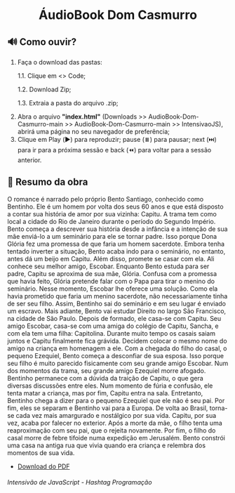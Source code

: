 <h1 align="center"> ÁudioBook Dom Casmurro</h1>

## 🔊 Como ouvir?
1. Faça o download das pastas:
   <p>
   1.1. Clique em <> Code;
   <p>
   1.2. Download Zip;
   <p>
   1.3. Extraia a pasta do arquivo .zip;
2. Abra o arquivo **"index.html"** (Downloads >> AudioBook-Dom-Casmurro-main >> AudioBook-Dom-Casmurro-main >> IntensivaoJS), abrirá uma página no seu navegador de preferência;
3. Clique em Play (▶️) para reproduzir; pause (⏸️) para pausar; next (⏭️) para ir para a próxima sessão e back (⏪) para voltar para a sessão anterior.

## 📖 Resumo da obra
O romance é narrado pelo próprio Bento Santiago, conhecido como Bentinho. Ele é um homem por volta dos seus 60 anos e que está disposto a contar sua história de amor por sua vizinha: Capitu. A trama tem como local a cidade do Rio de Janeiro durante o período do Segundo Império. Bento começa a descrever sua história desde a infância e a intenção de sua mãe enviá-lo a um seminário para ele se tornar padre. Isso porque Dona Glória fez uma promessa de que faria um homem sacerdote. Embora tenha tentado inverter a situação, Bento acaba indo para o seminário, no entanto, antes dá um beijo em Capitu. Além disso, promete se casar com ela. Ali conhece seu melhor amigo, Escobar. Enquanto Bento estuda para ser padre, Capitu se aproxima de sua mãe, Glória. Confusa com a promessa que havia feito, Glória pretende falar com o Papa para tirar o menino do seminário. Nesse momento, Escobar lhe oferece uma solução. Como ela havia prometido que faria um menino sacerdote, não necessariamente tinha de ser seu filho. Assim, Bentinho sai do seminário e em seu lugar é enviado um escravo. Mais adiante, Bento vai estudar Direito no largo São Francisco, na cidade de São Paulo. Depois de formado, ele casa-se com Capitu. Seu amigo Escobar, casa-se com uma amiga do colégio de Capitu, Sancha, e com ela tem uma filha: Capitolina. Durante muito tempo os casais saiam juntos e Capitu finalmente fica grávida. Decidem colocar o mesmo nome do amigo na criança em homenagem a ele. Com a chegada do filho do casal, o pequeno Ezequiel, Bento começa a desconfiar de sua esposa. Isso porque seu filho é muito parecido fisicamente com seu grande amigo Escobar. Num dos momentos da trama, seu grande amigo Ezequiel morre afogado. Bentinho permanece com a dúvida da traição de Capitu, o que gera diversas discussões entre eles. Num momento de fúria e confusão, ele tenta matar a criança, mas por fim, Capitu entra na sala. Entretanto, Bentinho chega a dizer para o pequeno Ezequiel que ele não é seu pai. Por fim, eles se separam e Bentinho vai para a Europa. De volta ao Brasil, torna-se cada vez mais amargurado e nostálgico por sua vida. Capitu, por sua vez, acaba por falecer no exterior. Após a morte da mãe, o filho tenta uma reaproximação com seu pai, que o rejeita novamente. Por fim, o filho do casal morre de febre tifoide numa expedição em Jerusalém. Bento constrói uma casa na antiga rua que vivia quando era criança e relembra dos momentos de sua vida.

- [Download do PDF](http://www.dominiopublico.gov.br/pesquisa/DetalheObraDownload.do?select_action=&co_obra=16931&co_midia=2)

###### Intensivão de JavaScript - Hashtag Programação

